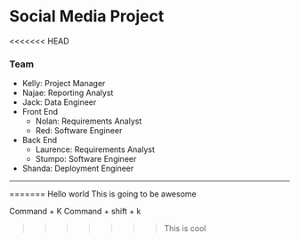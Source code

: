 # Social Media Project

<<<<<<< HEAD

### Team

- Kelly: Project Manager
- Najae: Reporting Analyst
- Jack: Data Engineer
- Front End
    - Nolan: Requirements Analyst
    - Red: Software Engineer
- Back End
    - Laurence: Requirements Analyst
    - Stumpo: Software Engineer
- Shanda: Deployment Engineer

 
---
=======
Hello world
This is going to be awesome

Command + K
Command + shift + k
>>>>>>> This is cool
